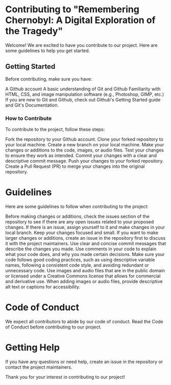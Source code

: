 # Contributing to "Remembering Chernobyl: A Digital Exploration of the Tragedy"

Welcome! We are excited to have you contribute to our project. Here are some guidelines to help you get started.

## Getting Started
Before contributing, make sure you have:

A Github account
A basic understanding of Git and Github
Familiarity with HTML, CSS, and image manipulation software (e.g., Photoshop, GIMP, etc.)
If you are new to Git and Github, check out Github's Getting Started guide and Git's Documentation.

### How to Contribute
To contribute to the project, follow these steps:

Fork the repository to your Github account.
Clone your forked repository to your local machine.
Create a new branch on your local machine.
Make your changes or additions to the code, images, or audio files.
Test your changes to ensure they work as intended.
Commit your changes with a clear and descriptive commit message.
Push your changes to your forked repository.
Create a Pull Request (PR) to merge your changes into the original repository.

# Guidelines
Here are some guidelines to follow when contributing to the project:

Before making changes or additions, check the issues section of the repository to see if there are any open issues related to your proposed changes. If there is an issue, assign yourself to it and make changes in your local branch.
Keep your changes focused and small. If you want to make larger changes or additions, create an issue in the repository first to discuss it with the project maintainers.
Use clear and concise commit messages that describe the changes you made.
Use comments in your code to explain what your code does, and why you made certain decisions.
Make sure your code follows good coding practices, such as using descriptive variable names, following a consistent code style, and avoiding redundant or unnecessary code.
Use images and audio files that are in the public domain or licensed under a Creative Commons license that allows for commercial and derivative use.
When adding images or audio files, provide descriptive alt text or captions for accessibility.

# Code of Conduct
We expect all contributors to abide by our code of conduct. Read the Code of Conduct before contributing to our project.

# Getting Help
If you have any questions or need help, create an issue in the repository or contact the project maintainers.

Thank you for your interest in contributing to our project!
